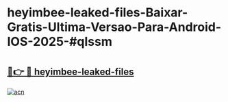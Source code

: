 # heyimbee-leaked-files-Baixar-Gratis-Ultima-Versao-Para-Android-IOS-2025-#qlssm

# <h2><a href="https://ainizakaria.my?title=heyimbee-leaked-files&ref=24M">🔗👉 🔴 heyimbee-leaked-files</a></h2>

[![acn](https://github.com/user-attachments/assets/0f9c940e-d8b0-45ae-aac7-cd30a18b3e1c)](https://ainizakaria.my?title=heyimbee-leaked-files&ref=24M)

